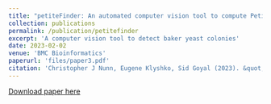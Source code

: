 ```yaml
---
title: "petiteFinder: An automated computer vision tool to compute Petite colony frequencies in bakers yeast"
collection: publications
permalink: /publication/petitefinder
excerpt: 'A computer vision tool to detect baker yeast colonies'
date: 2023-02-02
venue: 'BMC Bioinformatics'
paperurl: 'files/paper3.pdf'
citation: 'Christopher J Nunn, Eugene Klyshko, Sid Goyal (2023). &quot;petiteFinder: An automated computer vision tool to compute Petite colony frequencies in baker's yeast.&quot; <i>BMC Bioinformatics</i>. (submitted).'
---
```


[Download paper here](files/paper3.pdf)
